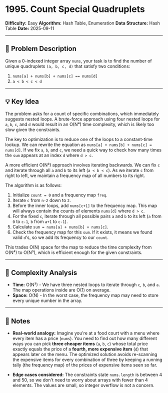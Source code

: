 # 1995. Count Special Quadruplets

**Difficulty:** Easy
**Algorithm:** Hash Table, Enumeration
**Data Structure:** Hash Table
**Date:** 2025-09-11

---

## 📝 Problem Description

Given a 0-indexed integer array `nums`, your task is to find the number of unique quadruplets `(a, b, c, d)` that satisfy two conditions:
1. `nums[a] + nums[b] + nums[c] == nums[d]`
2. `a < b < c < d`

---

## 💡 Key Idea

The problem asks for a count of specific combinations, which immediately suggests nested loops. A brute-force approach using four nested loops for `a`, `b`, `c`, and `d` would result in an O(N⁴) time complexity, which is likely too slow given the constraints.

The key to optimization is to reduce one of the loops to a constant-time lookup. We can rewrite the equation as `nums[a] + nums[b] + nums[c] = nums[d]`. If we fix `a`, `b`, and `c`, we need a quick way to check how many times the `sum` appears at an index `d` where `d > c`.

A more efficient O(N³) approach involves iterating backwards. We can fix `c` and iterate through all `a` and `b` to its left (`a < b < c`). As we iterate `c` from right to left, we maintain a frequency map of all numbers to its right.

The algorithm is as follows:
1. Initialize `count = 0` and a frequency map `freq`.
2. Iterate `c` from `n-2` down to `2`.
3. Before the inner loops, add `nums[c+1]` to the frequency map. This map will always contain the counts of elements `nums[d]` where `d > c`.
4. For the fixed `c`, iterate through all possible pairs `a` and `b` to its left (`a` from `0` to `c-1`, `b` from `a+1` to `c-1`).
5. Calculate `sum = nums[a] + nums[b] + nums[c]`.
6. Check the frequency map for this `sum`. If it exists, it means we found valid `d`'s, so we add its frequency to our `count`.

This trades O(N) space for the map to reduce the time complexity from O(N⁴) to O(N³), which is efficient enough for the given constraints.

---

## 🧮 Complexity Analysis

- **Time:** O(N³) - We have three nested loops to iterate through `c`, `b`, and `a`. The map operations inside are O(1) on average.
- **Space:** O(N) - In the worst case, the frequency map may need to store every unique number in the array.

---

## 📖 Notes

- **Real-world analogy:** Imagine you're at a food court with a menu where every item has a price (`nums`). You need to find out how many different ways you can pick **three cheaper items** (`a`, `b`, `c`) whose total price exactly equals the price of a **fourth, more expensive item** (`d`) that appears later on the menu. The optimized solution avoids re-scanning the expensive items for every combination of three by keeping a running tally (the frequency map) of the prices of expensive items seen so far.

- **Edge cases considered:** The constraints state `nums.length` is between 4 and 50, so we don't need to worry about arrays with fewer than 4 elements. The values are small, so integer overflow is not a concern.
